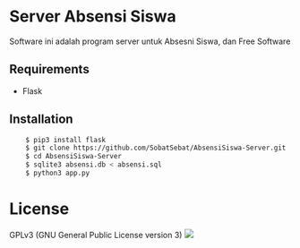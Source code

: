 # Server Absensi Siswa
Software ini adalah program server untuk Absesni Siswa, dan Free Software

## Requirements
- Flask

## Installation

``` Bash
	$ pip3 install flask
	$ git clone https://github.com/SobatSebat/AbsensiSiswa-Server.git
	$ cd AbsensiSiswa-Server
	$ sqlite3 absensi.db < absensi.sql
	$ python3 app.py
```
# License
GPLv3 (GNU General Public License version 3)
![](https://www.gnu.org/graphics/gplv3-127x51.png)

